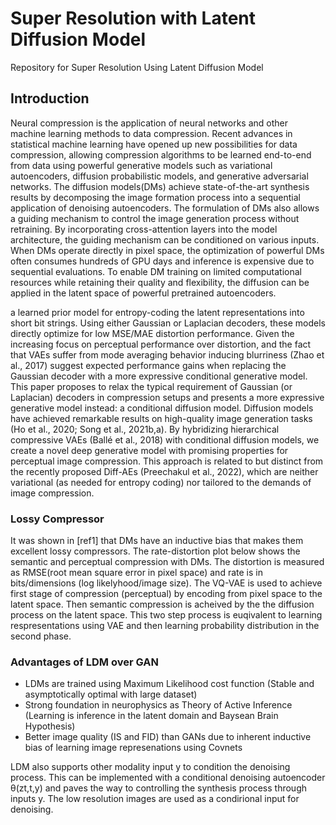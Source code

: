 # Super Resolution with Latent Diffusion Model
Repository for Super Resolution Using Latent Diffusion Model
## Introduction
Neural compression is the application of neural networks and other machine learning methods to data compression. Recent advances in statistical machine learning have opened up
new possibilities for data compression, allowing compression algorithms to be learned end-to-end from data using powerful generative models such as variational
autoencoders, diffusion probabilistic models, and generative adversarial networks.
The diffusion models(DMs) achieve state-of-the-art synthesis results by decomposing the image formation process into a sequential application of denoising autoencoders. The formulation of DMs also allows a guiding mechanism to control the image generation process without retraining. By incorporating cross-attention layers into the model architecture, the guiding mechanism can be conditioned on various inputs. When DMs operate directly in pixel space, the optimization of powerful DMs often consumes hundreds of GPU days and inference is expensive due to sequential evaluations. To enable DM training on limited computational resources while retaining their quality and flexibility, the diffusion can be applied in the latent space of powerful pretrained autoencoders.

a learned prior model for entropy-coding the latent representations into short bit strings. Using either Gaussian or Laplacian decoders, these models directly optimize for low MSE/MAE distortion performance. Given the increasing focus on perceptual performance over distortion, and the fact that VAEs suffer from mode averaging behavior inducing blurriness (Zhao et al., 2017) suggest expected performance gains when replacing the Gaussian decoder with a more expressive conditional generative model.
This paper proposes to relax the typical requirement of Gaussian (or Laplacian) decoders in compression setups and presents a more expressive generative model instead: a conditional diffusion model. Diffusion models have achieved remarkable results on high-quality image generation tasks (Ho et al., 2020; Song et al., 2021b,a). By hybridizing hierarchical compressive VAEs (Ballé et al., 2018) with conditional diffusion models, we create a novel deep generative model with promising properties for
perceptual image compression. This approach is related to but distinct from the recently proposed Diff-AEs (Preechakul et al., 2022), which are neither variational (as needed for entropy coding) nor tailored to the demands of image compression.

### Lossy Compressor
It was shown in [ref1] that DMs have an inductive bias that makes them excellent lossy compressors.  The rate-distortion plot below shows the semantic and perceptual compression with DMs. The distortion is measured as RMSE(root mean square error in pixel space) and rate is in bits/dimensions (log likelyhood/image size). The VQ-VAE is used to achieve first stage of compression (perceptual) by encoding from pixel space to the latent space. Then semantic compression is acheived by the the diffusion process on the latent space.  This two step process is euqivalent to learning respresentations using VAE and then learning probability distribution in the second phase.

### Advantages of LDM over GAN 

*  LDMs are trained using Maximum Likelihood cost function (Stable and asymptotically optimal with large dataset)
*  Strong foundation in neurophysics as Theory of Active Inference (Learning is inference in the latent domain and Baysean Brain Hypothesis)
*  Better image quality (IS and FID) than GANs due to inherent inductive bias of learning image represenations using Covnets

LDM also supports other modality input y to condition the denoising process. This can be implemented with a conditional denoising autoencoder θ(zt,t,y)
and paves the way to controlling the synthesis process through inputs y. The low resolution images are used as a condirional input for denoising.

